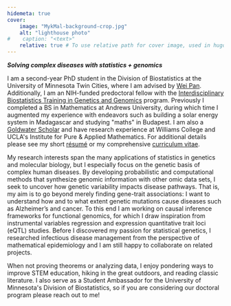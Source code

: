 ```yaml
---
hidemeta: true
cover:
    image: "MykMal-background-crop.jpg"
    alt: "lighthouse photo"
#    caption: "<text>"
    relative: true # To use relative path for cover image, used in hugo Page-bundles
---
```


***Solving complex diseases with statistics + genomics***

I am a second-year PhD student in the Division of Biostatistics at the University of Minnesota Twin Cities, where I am advised by [Wei Pan](http://www.biostat.umn.edu/~weip/). Additionally, I am an NIH-funded predoctoral fellow with the [Interdisciplinary Biostatistics Training in Genetics and Genomics](https://sites.google.com/umn.edu/t32-training-grant) program. Previously I completed a BS in Mathematics at Andrews University, during which time I augmented my experience with endeavors such as building a solar energy system in Madagascar and studying "maths" in Budapest. I am also a [Goldwater Scholar](https://www.andrews.edu/agenda/49499/) and have research experience at Williams College and UCLA's Institute for Pure & Applied Mathematics. For additional details please see my short [résumé](/mykmal-resume.pdf) or my comprehensive [curriculum vitae](/mykmal-cv.pdf).

My research interests span the many applications of statistics in genetics and molecular biology, but I especially focus on the genetic basis of complex human diseases. By developing probabilistic and computational methods that synthesize genomic information with other omic data sets, I seek to uncover how genetic variability impacts disease pathways. That is, my aim is to go beyond merely finding gene-trait associations: I want to understand how and to what extent genetic mutations cause diseases such as Alzheimer’s and cancer. To this end I am working on causal inference frameworks for functional genomics, for which I draw inspiration from instrumental variables regression and expression quantitative trait loci (eQTL) studies. Before I discovered my passion for statistical genetics, I researched infectious disease management from the perspective of mathematical epidemiology and I am still happy to collaborate on related projects.

When not proving theorems or analyzing data, I enjoy pondering ways to improve STEM education, hiking in the great outdoors, and reading classic literature. I also serve as a Student Ambassador for the University of Minnesota's Division of Biostatistics, so if you are considering our doctoral program please reach out to me!

